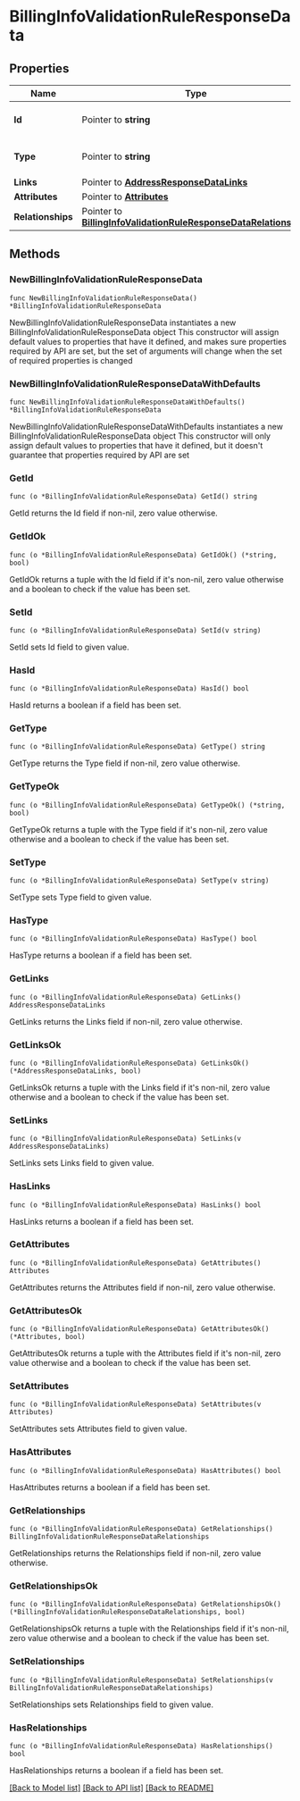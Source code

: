 # BillingInfoValidationRuleResponseData

## Properties

Name | Type | Description | Notes
------------ | ------------- | ------------- | -------------
**Id** | Pointer to **string** | The resource&#39;s id | [optional] 
**Type** | Pointer to **string** | The resource&#39;s type | [optional] 
**Links** | Pointer to [**AddressResponseDataLinks**](AddressResponseDataLinks.md) |  | [optional] 
**Attributes** | Pointer to [**Attributes**](Attributes.md) |  | [optional] 
**Relationships** | Pointer to [**BillingInfoValidationRuleResponseDataRelationships**](BillingInfoValidationRuleResponseDataRelationships.md) |  | [optional] 

## Methods

### NewBillingInfoValidationRuleResponseData

`func NewBillingInfoValidationRuleResponseData() *BillingInfoValidationRuleResponseData`

NewBillingInfoValidationRuleResponseData instantiates a new BillingInfoValidationRuleResponseData object
This constructor will assign default values to properties that have it defined,
and makes sure properties required by API are set, but the set of arguments
will change when the set of required properties is changed

### NewBillingInfoValidationRuleResponseDataWithDefaults

`func NewBillingInfoValidationRuleResponseDataWithDefaults() *BillingInfoValidationRuleResponseData`

NewBillingInfoValidationRuleResponseDataWithDefaults instantiates a new BillingInfoValidationRuleResponseData object
This constructor will only assign default values to properties that have it defined,
but it doesn't guarantee that properties required by API are set

### GetId

`func (o *BillingInfoValidationRuleResponseData) GetId() string`

GetId returns the Id field if non-nil, zero value otherwise.

### GetIdOk

`func (o *BillingInfoValidationRuleResponseData) GetIdOk() (*string, bool)`

GetIdOk returns a tuple with the Id field if it's non-nil, zero value otherwise
and a boolean to check if the value has been set.

### SetId

`func (o *BillingInfoValidationRuleResponseData) SetId(v string)`

SetId sets Id field to given value.

### HasId

`func (o *BillingInfoValidationRuleResponseData) HasId() bool`

HasId returns a boolean if a field has been set.

### GetType

`func (o *BillingInfoValidationRuleResponseData) GetType() string`

GetType returns the Type field if non-nil, zero value otherwise.

### GetTypeOk

`func (o *BillingInfoValidationRuleResponseData) GetTypeOk() (*string, bool)`

GetTypeOk returns a tuple with the Type field if it's non-nil, zero value otherwise
and a boolean to check if the value has been set.

### SetType

`func (o *BillingInfoValidationRuleResponseData) SetType(v string)`

SetType sets Type field to given value.

### HasType

`func (o *BillingInfoValidationRuleResponseData) HasType() bool`

HasType returns a boolean if a field has been set.

### GetLinks

`func (o *BillingInfoValidationRuleResponseData) GetLinks() AddressResponseDataLinks`

GetLinks returns the Links field if non-nil, zero value otherwise.

### GetLinksOk

`func (o *BillingInfoValidationRuleResponseData) GetLinksOk() (*AddressResponseDataLinks, bool)`

GetLinksOk returns a tuple with the Links field if it's non-nil, zero value otherwise
and a boolean to check if the value has been set.

### SetLinks

`func (o *BillingInfoValidationRuleResponseData) SetLinks(v AddressResponseDataLinks)`

SetLinks sets Links field to given value.

### HasLinks

`func (o *BillingInfoValidationRuleResponseData) HasLinks() bool`

HasLinks returns a boolean if a field has been set.

### GetAttributes

`func (o *BillingInfoValidationRuleResponseData) GetAttributes() Attributes`

GetAttributes returns the Attributes field if non-nil, zero value otherwise.

### GetAttributesOk

`func (o *BillingInfoValidationRuleResponseData) GetAttributesOk() (*Attributes, bool)`

GetAttributesOk returns a tuple with the Attributes field if it's non-nil, zero value otherwise
and a boolean to check if the value has been set.

### SetAttributes

`func (o *BillingInfoValidationRuleResponseData) SetAttributes(v Attributes)`

SetAttributes sets Attributes field to given value.

### HasAttributes

`func (o *BillingInfoValidationRuleResponseData) HasAttributes() bool`

HasAttributes returns a boolean if a field has been set.

### GetRelationships

`func (o *BillingInfoValidationRuleResponseData) GetRelationships() BillingInfoValidationRuleResponseDataRelationships`

GetRelationships returns the Relationships field if non-nil, zero value otherwise.

### GetRelationshipsOk

`func (o *BillingInfoValidationRuleResponseData) GetRelationshipsOk() (*BillingInfoValidationRuleResponseDataRelationships, bool)`

GetRelationshipsOk returns a tuple with the Relationships field if it's non-nil, zero value otherwise
and a boolean to check if the value has been set.

### SetRelationships

`func (o *BillingInfoValidationRuleResponseData) SetRelationships(v BillingInfoValidationRuleResponseDataRelationships)`

SetRelationships sets Relationships field to given value.

### HasRelationships

`func (o *BillingInfoValidationRuleResponseData) HasRelationships() bool`

HasRelationships returns a boolean if a field has been set.


[[Back to Model list]](../README.md#documentation-for-models) [[Back to API list]](../README.md#documentation-for-api-endpoints) [[Back to README]](../README.md)



